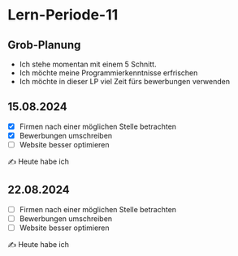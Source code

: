 # Lern-Periode-11

## Grob-Planung
- Ich stehe momentan mit einem 5 Schnitt.
- Ich möchte meine Programmierkenntnisse erfrischen
- Ich möchte in dieser LP viel Zeit fürs bewerbungen verwenden

## 15.08.2024

- [x] Firmen nach einer möglichen Stelle betrachten
- [x] Bewerbungen umschreiben
- [ ] Website besser optimieren

✍️ Heute habe ich

## 22.08.2024

- [ ] Firmen nach einer möglichen Stelle betrachten
- [ ] Bewerbungen umschreiben
- [ ] Website besser optimieren

✍️ Heute habe ich
